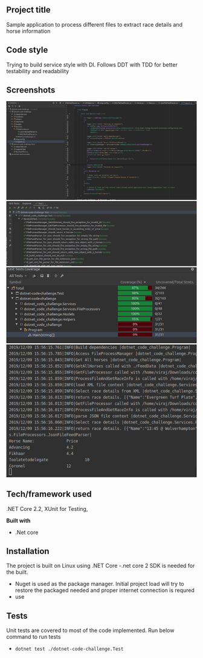 ## Project title
Sample application to process different files to extract race details and horse information

## Code style
Trying to build service style with DI. Follows DDT with TDD for better testability and readability
 
## Screenshots
![picture](img/1.png)
![picture](img/2.png)
![picture](img/3.png)
![picture](img/4.png)

## Tech/framework used
.NET Core 2.2, XUnit for Testing, 

<b>Built with</b>
- .Net core

## Installation
The project is built on Linux using .NET Core
-.net core 2 SDK is needed for the built.
- Nuget is used as the package manager. Initial project load will try to restore the packaged needed and proper internet connection is requred
- use 


## Tests
Unit tests are covered to most of the code implemented. Run below command to run tests
- `dotnet test ./dotnet-code-challenge.Test`